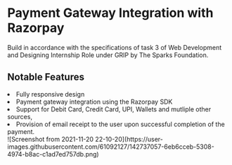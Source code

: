 # Payment Gateway Integration with Razorpay
Build in accordance with the specifications of task 3 of Web Development and Designing Internship Role under GRIP by The Sparks Foundation.

## Notable Features

<li>Fully responsive design</li>
<li>Payment gateway integration using the Razorpay SDK</li>
<li>Support for Debit Card, Credit Card, UPI, Wallets and mutliple other sources,</li>
<li>Provision of email receipt to the user upon successful completion of the payment.</li>
![Screenshot from 2021-11-20 22-10-20](https://user-images.githubusercontent.com/61092127/142737057-6eb6cceb-5308-4974-b8ac-c1ad7ed757db.png)
